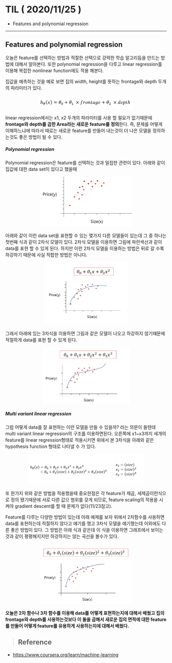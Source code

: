 # TIL ( 2020/11/25 )

- Features and polynomial regression

---

## Features and polynomial regression

오늘은 feature를 선택하는 방법과 적절한 선택으로 강력한 학습 알고리듬을 만드는 방법에 대해서 알아본다. 또한 polynomial regression을 다루고 linear regression를 이용해 복잡한  nonlinear function에도 적용 해본다.

  

집값을 예측하는 것을 예로 보면 집의 width, height를 뜻하는 frontage와 depth 두개의 파라미터가 있다. 

  

<p align="center"><img src="../image/Machine/11.25/001.png" style="zoom:50%;"/></p>

  

linear regression에서는 x1, x2 두개의 파라미터를 사용 할 필요가 없기때문에 **frontage와 depth를 곱한 Area라는 새로운 feature를 정의**한다. 즉, 문제를 어떻게 이해하느냐에 따라서 때로는 새로운 feature를 만들어 내는것이 더 나은 모델을 정의하는것도 좋은 방법이 될 수 있다. 



##### Polynomial regression

Polynomial regression은 feature를 선택하는 것과 밀접한 관련이 있다. 아래와 같이 집값에 대한 data set이 있다고 했을때 

  

<p align="center"><img src="../image/Machine/11.25/002.png" style="zoom:50%;"/></p>

  

아래와 같이 이런 data set을 표현할 수 있는 몇가지 다른 모델들이 있는데 그 중 하나는 첫번째 식과 같이 2차식 모델이 있다. 2차식 모델을 이용하면 그림에 파란색선과 같이 data를 표현 할 수 있게 된다. 하지만 이런 2차식 모델을 이용하는 방법은 뒤로 갈 수록 하강하기 때문에 사실 적합한 방법은 아니다.

<p align="center"><img src="../image/Machine/11.25/003.png" style="zoom:50%;"/></p>

그래서 아래에 있는 3차식을 이용하면 그림과 같은 모델이 나오고 하강하지 않기때문에 적절하게 data를 표현 할 수 있게 된다. 

<p align="center"><img src="../image/Machine/11.25/004.png" style="zoom:50%;"/></p>



  

##### Multi variant linear regression

그럼 어떻게 data를 잘 표현하는 이런 모델을 만들 수 있을까? 라는 의문이 들텐데 multi variant linear regression의 구조를 이용하면된다. 오른쪽에 x1~x3까지 세개의 feature를 linear regression형태로 적용시키면 위에서 본  3차식을 아래와 같은 hypothesis function 형태로 나타낼 수 가 있다. 

<p align="center"><img src="../image/Machine/11.25/005.png" style="zoom:50%;"/></p>

  

또 한가지 위와 같은 방법을 적용했을때 중요한점은 각 feature가 제곱, 세제곱이런식으로 정의 됐기때문에 서로 다른 값으 범위를 갖게 되므로, feature scaling의 적용을 시켜야 gradient descent를 할 때 문제가 없다(11/23참고).

  

Feature를 다루는 다양한 방법이 있는데 아래 예제를 보자 위에서 2차함수를 사용하면 data를 표현하는데 적절하지 않다고 얘기를 했고 3차식 모델을 얘기했는데 이외에도 다른 좋은 방법이 있다. 그 방법은 아래 식과 같은데 이 식을 이용하면 그래프에서 보이는것과 같이 평평해지지만 하강하지는 않는 곡선을 볼수가 있다. 

<p align="center"><img src="../image/Machine/11.25/006.png" style="zoom:50%;"/></p>

  

**오늘은 2차 함수나 3차 함수를 이용해 data를 어떻게 표현하는지에 대해서 배웠고 집의 frontage와 depth를 사용하는것보다 이 둘을 곱해서 새로운 집의 면적에 대한 feature를 만들어 어떻게 feature를 유용하게 사용하는지에 대해서 배웠다.**

  

>## Reference

- https://www.coursera.org/learn/machine-learning
